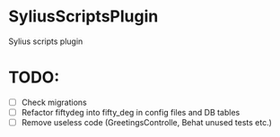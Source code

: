 # SyliusScriptsPlugin
Sylius scripts plugin

# TODO: 
- [ ] Check migrations
- [ ] Refactor fiftydeg into fifty_deg in config files and DB tables
- [ ] Remove useless code (GreetingsControlle, Behat unused tests etc.)
